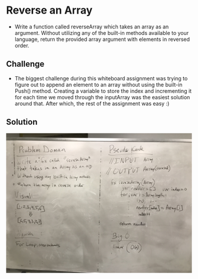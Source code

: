 # Reverse an Array
<!-- Short summary or background information -->
* Write a function called reverseArray which takes an array as an argument. Without utilizing any of the built-in methods available to your language, return the provided array argument with elements in reversed order.

## Challenge
<!-- Description of the challenge -->
* The biggest challenge during this whiteboard assignment was trying to figure out to append an element to an array without using the built-in Push() method. Creating a variable to store the index and incrementing it for each time we moved through the inputArray was the easiest solution around that. After which, the rest of the assignment was easy :)

## Solution
<!-- Embedded whiteboard image -->
![whiteboard image](assets/reverse-array.jpg)